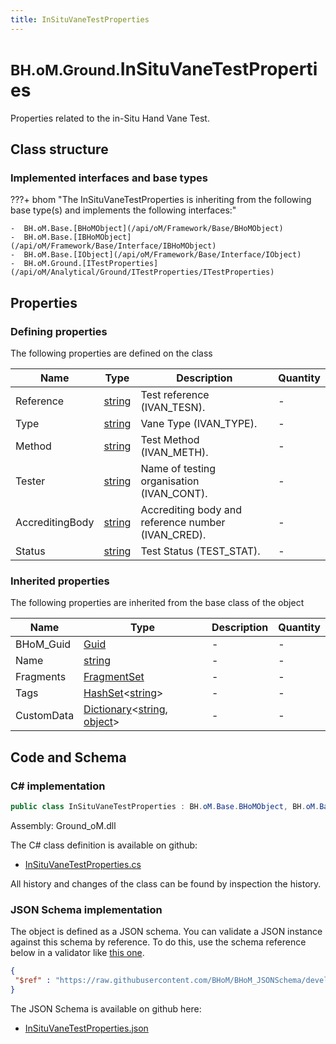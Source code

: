```yaml
---
title: InSituVaneTestProperties
---
```


# <small>BH.oM.Ground.</small>**InSituVaneTestProperties**

Properties related to the in-Situ Hand Vane Test.

## Class structure

### Implemented interfaces and base types

???+ bhom "The InSituVaneTestProperties is inheriting from the following base type(s) and implements the following interfaces:"

    -  BH.oM.Base.[BHoMObject](/api/oM/Framework/Base/BHoMObject)
    -  BH.oM.Base.[IBHoMObject](/api/oM/Framework/Base/Interface/IBHoMObject)
    -  BH.oM.Base.[IObject](/api/oM/Framework/Base/Interface/IObject)
    -  BH.oM.Ground.[ITestProperties](/api/oM/Analytical/Ground/ITestProperties/ITestProperties)


## Properties



### Defining properties

The following properties are defined on the class

| Name             | Type             | Description      | Quantity         |
|------------------|------------------|------------------|------------------|
| Reference | [string](https://learn.microsoft.com/en-us/dotnet/api/System.String?view=netstandard-2.0) | Test reference (IVAN_TESN). | - |
| Type | [string](https://learn.microsoft.com/en-us/dotnet/api/System.String?view=netstandard-2.0) | Vane Type (IVAN_TYPE). | - |
| Method | [string](https://learn.microsoft.com/en-us/dotnet/api/System.String?view=netstandard-2.0) | Test Method (IVAN_METH). | - |
| Tester | [string](https://learn.microsoft.com/en-us/dotnet/api/System.String?view=netstandard-2.0) | Name of testing organisation (IVAN_CONT). | - |
| AccreditingBody | [string](https://learn.microsoft.com/en-us/dotnet/api/System.String?view=netstandard-2.0) | Accrediting body and reference number (IVAN_CRED). | - |
| Status | [string](https://learn.microsoft.com/en-us/dotnet/api/System.String?view=netstandard-2.0) | Test Status (TEST_STAT). | - |


### Inherited properties
The following properties are inherited from the base class of the object

| Name             | Type             | Description      | Quantity         |
|------------------|------------------|------------------|------------------|
| BHoM_Guid | [Guid](https://learn.microsoft.com/en-us/dotnet/api/System.Guid?view=netstandard-2.0) | - | - |
| Name | [string](https://learn.microsoft.com/en-us/dotnet/api/System.String?view=netstandard-2.0) | - | - |
| Fragments | [FragmentSet](/api/oM/Framework/Base/FragmentSet) | - | - |
| Tags | [HashSet](https://learn.microsoft.com/en-us/dotnet/api/System.Collections.Generic.HashSet-1?view=netstandard-2.0)&lt;[string](https://learn.microsoft.com/en-us/dotnet/api/System.String?view=netstandard-2.0)&gt; | - | - |
| CustomData | [Dictionary](https://learn.microsoft.com/en-us/dotnet/api/System.Collections.Generic.Dictionary-2?view=netstandard-2.0)&lt;[string](https://learn.microsoft.com/en-us/dotnet/api/System.String?view=netstandard-2.0), [object](https://learn.microsoft.com/en-us/dotnet/api/System.Object?view=netstandard-2.0)&gt; | - | - |


## Code and Schema

### C# implementation

``` C# title="C#"
public class InSituVaneTestProperties : BH.oM.Base.BHoMObject, BH.oM.Base.IBHoMObject, BH.oM.Base.IObject, BH.oM.Ground.ITestProperties
```

Assembly: Ground_oM.dll

The C# class definition is available on github:

- [InSituVaneTestProperties.cs](https://github.com/BHoM/BHoM/blob/develop/Ground_oM/ITestProperties\InSituVaneTestProperties.cs)

All history and changes of the class can be found by inspection the history.
### JSON Schema implementation

The object is defined as a JSON schema. You can validate a JSON instance against this schema by reference. To do this, use the schema reference below in a validator like [this one](https://www.jsonschemavalidator.net/).

``` json title="JSON Schema"
{
 "$ref" : "https://raw.githubusercontent.com/BHoM/BHoM_JSONSchema/develop/Ground_oM/InSituVaneTestProperties.json"
}
```

The JSON Schema is available on github here:

- [InSituVaneTestProperties.json](https://github.com/BHoM/BHoM_JSONSchema/blob/develop/Ground_oM/InSituVaneTestProperties.json)
